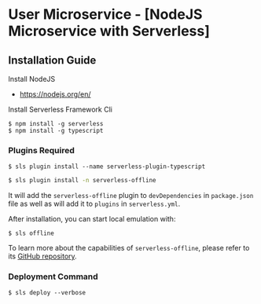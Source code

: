 # User Microservice - [NodeJS Microservice with Serverless]


## Installation Guide

Install NodeJS

- https://nodejs.org/en/

Install Serverless Framework Cli

```
$ npm install -g serverless
$ npm install -g typescript

```

### Plugins Required

```
$ sls plugin install --name serverless-plugin-typescript

```

```bash
$ sls plugin install -n serverless-offline
```

It will add the `serverless-offline` plugin to `devDependencies` in `package.json` file as well as will add it to `plugins` in `serverless.yml`.

After installation, you can start local emulation with:

```
$ sls offline
```

To learn more about the capabilities of `serverless-offline`, please refer to its [GitHub repository](https://github.com/dherault/serverless-offline).

### Deployment Command

```
$ sls deploy --verbose

```